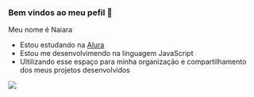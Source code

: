 ### Bem vindos ao meu pefil 💙

Meu nome é Naiara

- Estou estudando na [Alura](https://www.alura.com.br)
- Estou me desenvolvimendo na linguagem JavaScript
- Ultilizando esse espaço para minha organização e compartilhamento dos meus projetos desenvolvidos

![]( https://media1.tenor.com/m/z_KoI0-y7rEAAAAC/chaos.gif)
 
